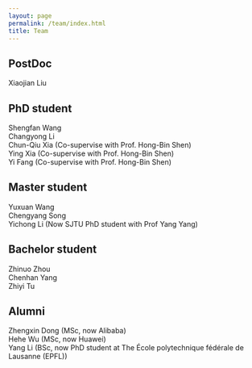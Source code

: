 ```yaml
---
layout: page
permalink: /team/index.html
title: Team
---
```


## PostDoc
Xiaojian Liu <br>

## PhD student
Shengfan Wang <br>
Changyong Li  <br>
Chun-Qiu Xia (Co-supervise with Prof. Hong-Bin Shen) <br>
Ying Xia (Co-supervise with Prof. Hong-Bin Shen) <br>
Yi Fang (Co-supervise with Prof. Hong-Bin Shen) <br>

## Master student
Yuxuan Wang <br>
Chengyang Song <br>
Yichong Li (Now SJTU PhD student with Prof Yang Yang) <br>

## Bachelor student
Zhinuo Zhou <br>
Chenhan Yang <br>
Zhiyi Tu<br>

## Alumni
Zhengxin Dong (MSc, now Alibaba) <br>
Hehe Wu (MSc, now Huawei) <br>
Yang Li (BSc, now PhD student at The École polytechnique fédérale de Lausanne (EPFL)) <br>
<br>



